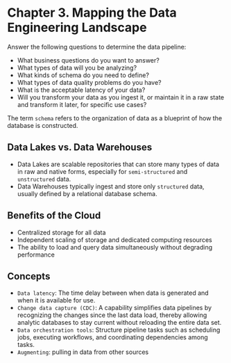 # Chapter 3. Mapping the Data Engineering Landscape


Answer the following questions to determine the data pipeline:
- What business questions do you want to answer?
- What types of data will you be analyzing?
- What kinds of schema do you need to define?
- What types of data quality problems do you have?
- What is the acceptable latency of your data?
- Will you transform your data as you ingest it, or maintain it in a raw state and transform it later, for specific use cases?

The term `schema` refers to the organization of data as a blueprint of how the database is constructed.


## Data Lakes vs. Data Warehouses

- Data Lakes are scalable repositories that can store many types of data in raw and native forms, especially for `semi-structured` and `unstructured` data.
- Data Warehouses typically ingest and store only `structured` data, usually defined by a relational database schema.


## Benefits of the Cloud

- Centralized storage for all data
- Independent scaling of storage and dedicated computing resources
- The ability to load and query data simultaneously without degrading performance


## Concepts

- `Data latency`: The time delay between when data is generated and when it is available for use.
- `Change data capture (CDC)`: A capability simplifies data pipelines by recognizing the changes since the last data load, thereby allowing analytic databases to stay current without reloading the entire data set.
- `Data orchestration tools`: Structure pipeline tasks such as scheduling jobs, executing workflows, and coordinating dependencies among tasks.
- `Augmenting`: pulling in data from other sources

